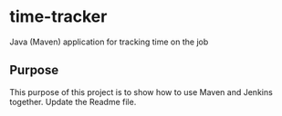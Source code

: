 # time-tracker
Java (Maven) application for tracking time on the job

## Purpose

This purpose of this project is to show how to use Maven and Jenkins together.
Update the Readme file.


